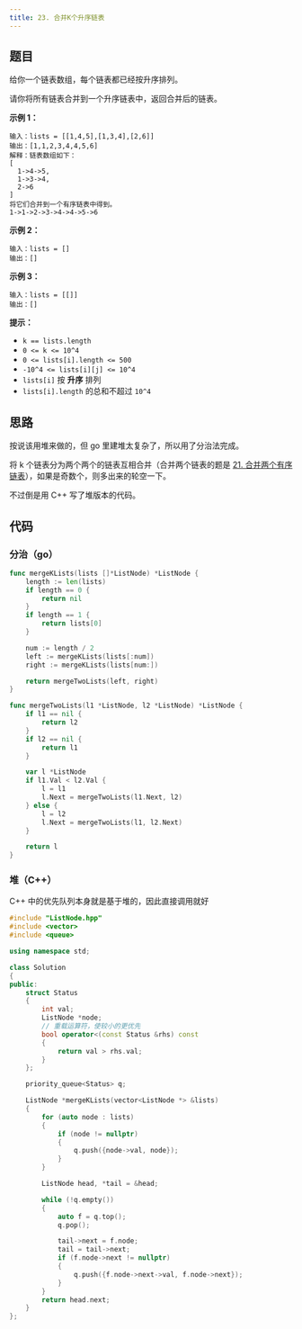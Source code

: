 ```yaml
---
title: 23. 合并K个升序链表
---
```


## 题目

给你一个链表数组，每个链表都已经按升序排列。

请你将所有链表合并到一个升序链表中，返回合并后的链表。

**示例 1：**

```
输入：lists = [[1,4,5],[1,3,4],[2,6]]
输出：[1,1,2,3,4,4,5,6]
解释：链表数组如下：
[
  1->4->5,
  1->3->4,
  2->6
]
将它们合并到一个有序链表中得到。
1->1->2->3->4->4->5->6
```

**示例 2：**

```
输入：lists = []
输出：[]
```

**示例 3：**

```
输入：lists = [[]]
输出：[]
```

**提示：**

- `k == lists.length`
- `0 <= k <= 10^4`
- `0 <= lists[i].length <= 500`
- `-10^4 <= lists[i][j] <= 10^4`
- `lists[i]` 按 **升序** 排列
- `lists[i].length` 的总和不超过 `10^4`

## 思路

按说该用堆来做的，但 go 里建堆太复杂了，所以用了分治法完成。

将 k 个链表分为两个两个的链表互相合并（合并两个链表的题是 [21. 合并两个有序链表](./0021.merge-two-sorted-lists)），如果是奇数个，则多出来的轮空一下。

不过倒是用 C++ 写了堆版本的代码。

## 代码

### 分治（go）

```go
func mergeKLists(lists []*ListNode) *ListNode {
	length := len(lists)
	if length == 0 {
		return nil
	}
	if length == 1 {
		return lists[0]
	}

	num := length / 2
	left := mergeKLists(lists[:num])
	right := mergeKLists(lists[num:])

	return mergeTwoLists(left, right)
}

func mergeTwoLists(l1 *ListNode, l2 *ListNode) *ListNode {
	if l1 == nil {
		return l2
	}
	if l2 == nil {
		return l1
	}

	var l *ListNode
	if l1.Val < l2.Val {
		l = l1
		l.Next = mergeTwoLists(l1.Next, l2)
	} else {
		l = l2
		l.Next = mergeTwoLists(l1, l2.Next)
	}

	return l
}
```

### 堆（C++）

C++ 中的优先队列本身就是基于堆的，因此直接调用就好

```cpp
#include "ListNode.hpp"
#include <vector>
#include <queue>

using namespace std;

class Solution
{
public:
    struct Status
    {
        int val;
        ListNode *node;
        // 重载运算符，使较小的更优先
        bool operator<(const Status &rhs) const
        {
            return val > rhs.val;
        }
    };

    priority_queue<Status> q;

    ListNode *mergeKLists(vector<ListNode *> &lists)
    {
        for (auto node : lists)
        {
            if (node != nullptr)
            {
                q.push({node->val, node});
            }
        }

        ListNode head, *tail = &head;

        while (!q.empty())
        {
            auto f = q.top();
            q.pop();

            tail->next = f.node;
            tail = tail->next;
            if (f.node->next != nullptr)
            {
                q.push({f.node->next->val, f.node->next});
            }
        }
        return head.next;
    }
};
```
